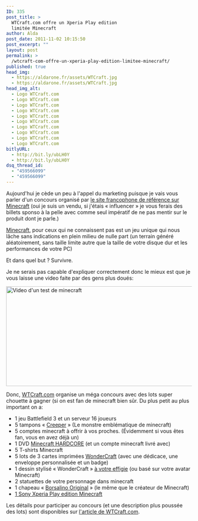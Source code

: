 ```yaml
---
ID: 335
post_title: >
  WTCraft.com offre un Xperia Play edition
  limitée Minecraft
author: Alda
post_date: 2011-11-02 10:15:50
post_excerpt: ""
layout: post
permalink: >
  /wtcraft-com-offre-un-xperia-play-edition-limitee-minecraft/
published: true
head_img:
  - https://aldarone.fr/assets/WTCraft.jpg
  - https://aldarone.fr/assets/WTCraft.jpg
head_img_alt:
  - Logo WTCraft.com
  - Logo WTCraft.com
  - Logo WTCraft.com
  - Logo WTCraft.com
  - Logo WTCraft.com
  - Logo WTCraft.com
  - Logo WTCraft.com
  - Logo WTCraft.com
  - Logo WTCraft.com
  - Logo WTCraft.com
bitlyURL:
  - http://bit.ly/ubLH0Y
  - http://bit.ly/ubLH0Y
dsq_thread_id:
  - "459566099"
  - "459566099"
---
```

Aujourd'hui je cède un peu à l'appel du marketing puisque je vais vous parler d'un concours organisé par <a href="http://wtcraft.com/">le site francophone de référence sur Minecraft</a> (oui je suis un vendu, si j'étais « influencer » je vous ferais des billets sponso à la pelle avec comme seul impératif de ne pas mentir sur le produit dont je parle.)

<a href="http://minecraft.net/">Minecraft</a>, pour ceux qui ne connaissent pas est un jeu unique qui nous lâche sans indications en plein milieu de nulle part (un terrain généré aléatoirement, sans taille limite autre que la taille de votre disque dur et les performances de votre PC)

Et dans quel but ? Survivre.

Je ne serais pas capable d'expliquer correctement donc le mieux est que je vous laisse une video faite par des gens plus doués:

<a class="dailymotion" href="http://www.dailymotion.com/video/xgwycj_video-test-minecraft_videogames" title="Video d&#039;un test de minecraft"><img src="https://aldarone.fr/wp-content/uploads/2011/11/MinecraftTest.jpg" alt="Video d&#039;un test de minecraft" title="MinecraftTest" width="540" height="270" class="aligncenter size-full wp-image-337" /></a>

Donc, <a href="http://wtcraft.com/">WTCraft.com</a> organise un méga concours avec des lots super chouette à gagner (si on est fan de minecraft bien sûr. Du plus petit au plus important on a:

<ul>
<li>1 jeu Battlefield 3 et un serveur 16 joueurs</li>
<li>5 tampons « <a class="picture" href="http://d3uwin5q170wpc.cloudfront.net/photo/69584_700b.jpg">Creeper</a> » (Le monstre emblématique de minecraft)</li>
<li>5 comptes minecraft à offrir à vos proches. (Évidemment si vous êtes fan, vous en avez déjà un)</li>
<li>1 DVD <a href="http://www.wtcraft.com/minecraft-hardcore-iplay4you-4438.html">Minecraft HARDCORE</a> (et un compte minecraft livré avec)</li>
<li>5 T-shirts Minecraft</li>
<li>5 lots de 3 cartes imprimées <a href="http://wondercraft.net/?page_id=1640">WonderCraft</a> (avec une dédicace, une enveloppe personnalisée et un badge)</li>
<li>1 dessin stylisé « WonderCraft » <a class="picture" href="http://www.wtcraft.com/wp-content/uploads/2011/10/avatar-samcube1.jpg">à votre effigie</a> (ou basé sur votre avatar Minecraft)</li>
<li>2 statuettes de votre personnage dans minecraft</li>
<li>1 chapeau « <a class="picture" href="http://www.wtcraft.com/wp-content/uploads/2011/11/cheapeau.jpg">Borsalino Original</a> » (le même que le créateur de Minecraft)</li>
<li><a class="picture" href="http://www.wtcraft.com/wp-content/uploads/2011/10/MC_PLAYBundle_Back-633x256.jpg">1 Sony Xperia Play edition Minecraft</a></li>
</ul>

Les détails pour participer au concours (et une description plus poussée des lots) sont disponibles sur <a href="http://www.wtcraft.com/concours-minecraft-xperia-play-a-gagner-6760.html">l'article de WTCraft.com</a>.